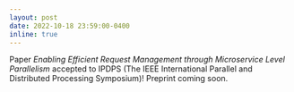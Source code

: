 ```yaml
---
layout: post
date: 2022-10-18 23:59:00-0400
inline: true
---
```


Paper *Enabling Efficient Request Management through Microservice Level Parallelism* accepted to IPDPS (The IEEE International Parallel and Distributed Processing Symposium)! Preprint coming soon.
